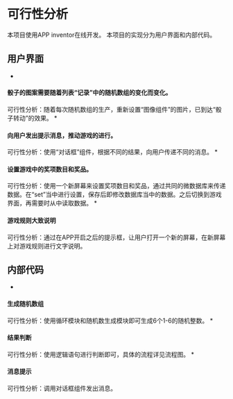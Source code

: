 # 可行性分析

 本项目使用APP inventor在线开发。
 本项目的实现分为用户界面和内部代码。
## 用户界面
* 
#### 骰子的图案需要随着列表“记录”中的随机数组的变化而变化。
 可行性分析：随着每次随机数组的生产，重新设置“图像组件”的图片，已到达“骰子转动”的效果。
* 
#### 向用户发出提示消息，推动游戏的进行。
 可行性分析：使用“对话框”组件，根据不同的结果，向用户传递不同的消息。
* 
#### 设置游戏中的奖项数目和奖品。
 可行性分析：使用一个新屏幕来设置奖项数目和奖品，通过共同的微数据库来传递数据。在“set”当中进行设置，保存后即修改数据库当中的数据。之后切换到游戏界面，再需要时从中读取数据。
* 
#### 游戏规则大致说明
 可行性分析：通过在APP开启之后的提示框，让用户打开一个新的屏幕，在新屏幕上对游戏规则进行文字说明。

## 内部代码
* 
#### 生成随机数组
 可行性分析：使用循环模块和随机数生成模块即可生成6个1-6的随机整数。
* 
#### 结果判断
 可行性分析：使用逻辑语句进行判断即可，具体的流程详见流程图。
* 
#### 消息提示
 可行性分析：调用对话框组件发出消息。
